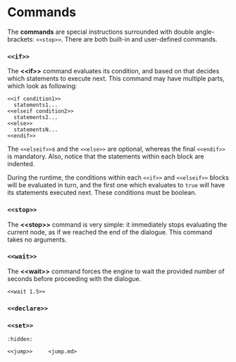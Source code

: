 # Commands
The **commands** are special instructions surrounded with double angle-brackets: `<<stop>>`. There
are both built-in and user-defined commands.


### `<<if>>`

The **\<\<if\>\>** command evaluates its condition, and based on that decides which statements to
execute next. This command may have multiple parts, which look as following:

```yarn
<<if condition1>>
  statements1...
<<elseif condition2>>
  statements2...
<<else>>
  statementsN...
<<endif>>
```

The `<<elseif>>`s and the `<<else>>` are optional, whereas the final `<<endif>>` is mandatory. Also,
notice that the statements within each block are indented.

During the runtime, the conditions within each `<<if>>` and `<<elseif>>` blocks will be evaluated
in turn, and the first one which evaluates to `true` will have its statements executed next. These
conditions must be boolean.


### `<<stop>>`

The **\<\<stop\>\>** command is very simple: it immediately stops evaluating the current node, as if
we reached the end of the dialogue. This command takes no arguments.


### `<<wait>>`

The **\<\<wait\>\>** command forces the engine to wait the provided number of seconds before
proceeding with the dialogue.

```yarn
<<wait 1.5>>
```


### `<<declare>>`


### `<<set>>`




```{toctree}
:hidden:

<<jump>>     <jump.md>
```
